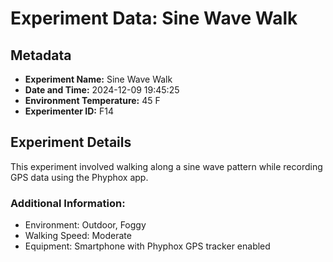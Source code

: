 # Experiment Data: Sine Wave Walk

## Metadata
- **Experiment Name:** Sine Wave Walk
- **Date and Time:** 2024-12-09 19:45:25
- **Environment Temperature:** 45 F
- **Experimenter ID:** F14

## Experiment Details
This experiment involved walking along a sine wave pattern while recording GPS data using the Phyphox app.

### Additional Information:
- Environment: Outdoor, Foggy
- Walking Speed: Moderate
- Equipment: Smartphone with Phyphox GPS tracker enabled